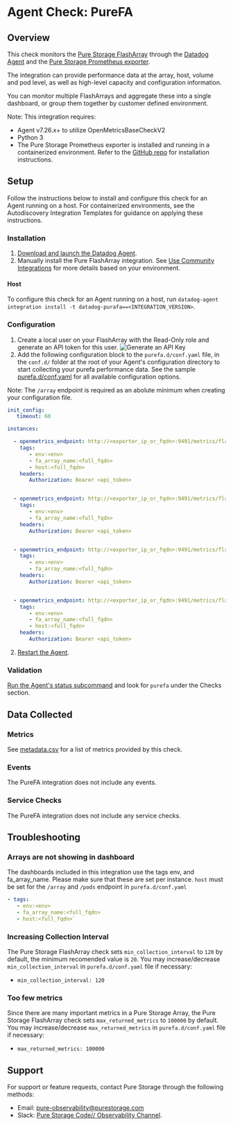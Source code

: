 # Agent Check: PureFA

## Overview

This check monitors the [Pure Storage FlashArray][3] through the [Datadog Agent][2] and the [Pure Storage Prometheus exporter][1]. 

The integration can provide performance data at the array, host, volume and pod level, as well as high-level capacity and configuration information.

You can monitor multiple FlashArrays and aggregate these into a single dashboard, or group them together by customer defined environment.

Note: This integration requires:

 - Agent v7.26.x+ to utilize OpenMetricsBaseCheckV2
 - Python 3
 - The Pure Storage Prometheus exporter is installed and running in a containerized environment. Refer to the [GitHub repo][1] for installation instructions.

## Setup

Follow the instructions below to install and configure this check for an Agent running on a host. For containerized environments, see the Autodiscovery Integration Templates for guidance on applying these instructions.

### Installation

1. [Download and launch the Datadog Agent][9].
2. Manually install the Pure FlashArray integration. See [Use Community Integrations][10] for more details based on your environment.


#### Host

To configure this check for an Agent running on a host, run `datadog-agent integration install -t datadog-purafa==<INTEGRATION_VERSION>`.

### Configuration

1. Create a local user on your FlashArray with the Read-Only role and generate an API token for this user.
   ![Generate an API Key](https://raw.githubusercontent.com/DataDog/integrations-extras/master/purefa/images/API.png) 
2. Add the following configuration block to the `purefa.d/conf.yaml` file, in the `conf.d/` folder at the root of your Agent's configuration directory to start collecting your purefa performance data. See the sample [purefa.d/conf.yaml][4] for all available configuration options.

Note: The `/array` endpoint is required as an abolute minimum when creating your configuration file.

```yaml
init_config:
   timeout: 60

instances:

  - openmetrics_endpoint: http://<exporter_ip_or_fqdn>:9491/metrics/flasharray/array?endpoint=<array_ip_or_fqdn>
    tags:
       - env:<env>
       - fa_array_name:<full_fqdn>
       - host:<full_fqdn>
    headers:
       Authorization: Bearer <api_token>


  - openmetrics_endpoint: http://<exporter_ip_or_fqdn>:9491/metrics/flasharray/volumes?endpoint=<array_ip_or_fqdn>
    tags:
       - env:<env>
       - fa_array_name:<full_fqdn>
    headers:
       Authorization: Bearer <api_token>


  - openmetrics_endpoint: http://<exporter_ip_or_fqdn>:9491/metrics/flasharray/hosts?endpoint=<array_ip_or_fqdn>
    tags:
       - env:<env>
       - fa_array_name:<full_fqdn>
    headers:
       Authorization: Bearer <api_token>


  - openmetrics_endpoint: http://<exporter_ip_or_fqdn>:9491/metrics/flasharray/pods?endpoint=<array_ip_or_fqdn>
    tags:
       - env:<env>
       - fa_array_name:<full_fqdn>
       - host:<full_fqdn>
    headers:
       Authorization: Bearer <api_token>

```
2. [Restart the Agent][5].

### Validation

[Run the Agent's status subcommand][6] and look for `purefa` under the Checks section.

## Data Collected

### Metrics

See [metadata.csv][7] for a list of metrics provided by this check.

### Events

The PureFA integration does not include any events.

### Service Checks

The PureFA integration does not include any service checks.

## Troubleshooting

### Arrays are not showing in dashboard

The dashboards included in this integration use the tags env, and fa_array_name. Please make sure that these are set per instance. `host` must be set for the `/array` and `/pods` endpoint in `purefa.d/conf.yaml`

```yaml
- tags:
   - env:<env>
   - fa_array_name:<full_fqdn>
   - host:<full_fqdn>`
```


### Increasing Collection Interval

The Pure Storage FlashArray check sets `min_collection_interval` to `120` by default, the minimum recomended value is `20`. You may increase/decrease `min_collection_interval` in `purefa.d/conf.yaml` file if necessary:

- `min_collection_interval: 120`

### Too few metrics

Since there are many important metrics in a Pure Storage Array, the Pure Storage FlashArray check sets `max_returned_metrics` to `100000` by default. You may increase/decrease `max_returned_metrics` in `purefa.d/conf.yaml` file if necessary:

- `max_returned_metrics: 100000`

## Support

For support or feature requests, contact Pure Storage through the following methods:
* Email: pure-observability@purestorage.com
* Slack: [Pure Storage Code// Observability Channel][11].

[1]: https://github.com/PureStorage-OpenConnect/pure-exporter
[2]: https://app.datadoghq.com/account/settings#agent
[3]: https://www.purestorage.com/products.html
[4]: https://github.com/DataDog/integrations-extras/blob/master/purefa/data/conf.yaml.example
[5]: https://docs.datadoghq.com/agent/guide/agent-commands/#start-stop-and-restart-the-agent
[6]: https://docs.datadoghq.com/agent/guide/agent-commands/#agent-status-and-information
[7]: https://github.com/DataDog/integrations-extras/blob/master/purefa/metadata.csv
[9]: https://app.datadoghq.com/account/settings#agent
[10]: https://docs.datadoghq.com/agent/guide/community-integrations-installation-with-docker-agent
[11]: https://code-purestorage.slack.com/messages/C0357KLR1EU
